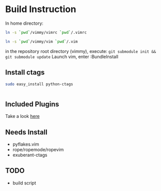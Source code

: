 Build Instruction
=================

In home directory:

```bash
ln -s `pwd`/vimmy/vimrc `pwd`/.vimrc
```

```bash
ln -s `pwd`/vimmy/vim `pwd`/.vim
```

in the repository root directory (vimmy), execute: `git submodule init && git submodule update`
Launch vim, enter :BundleInstall

Install ctags
-------------
```bash
sudo easy_install python-ctags
```

```sudo apt-get install exuberant-ctags
```

Included Plugins
----------------
Take a look [here](https://github.com/kevinjqiu/vimmy/blob/master/.vim/conf/vundle.vim)

Needs Install
-------------
* pyflakes.vim
* rope/ropemode/ropevim
* exuberant-ctags

TODO
----
* build script

